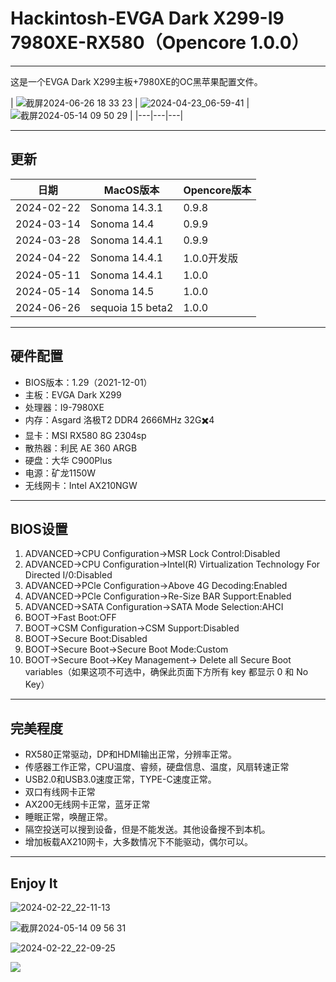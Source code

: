 # Hackintosh-EVGA Dark X299-I9 7980XE-RX580（Opencore 1.0.0）
---
这是一个EVGA Dark X299主板+7980XE的OC黑苹果配置文件。


| ![截屏2024-06-26 18 33 23](https://github.com/longlongdede/Hackintosh-EVGA-Dark-X299-I9-7980XE-RX580/assets/63046146/d3d24267-6bb2-48b9-b628-1c9b26234be4)
 | ![2024-04-23_06-59-41](https://github.com/longlongdede/Hackintosh-EVGA-Dark-X299-I9-7980XE-RX580/assets/63046146/7ac25a51-8898-4a77-97fe-77206fdc0ca6) | ![截屏2024-05-14 09 50 29](https://github.com/longlongdede/Hackintosh-EVGA-Dark-X299-I9-7980XE-RX580/assets/63046146/c19642ae-a6e8-4dae-b6c6-dc776e4c1da9) |
|---|---|---|

---
## 更新

| 日期 | MacOS版本 | Opencore版本 |
|---|---|---|
| 2024-02-22 | Sonoma 14.3.1 | 0.9.8 |
| 2024-03-14 | Sonoma 14.4 | 0.9.9 |
| 2024-03-28 | Sonoma 14.4.1 | 0.9.9|
| 2024-04-22 | Sonoma 14.4.1 | 1.0.0开发版|
| 2024-05-11 | Sonoma 14.4.1 | 1.0.0|
| 2024-05-14 | Sonoma 14.5 | 1.0.0|
| 2024-06-26 | sequoia 15 beta2 | 1.0.0|

---
## 硬件配置
- BIOS版本：1.29（2021-12-01）
- 主板：EVGA Dark X299
- 处理器：I9-7980XE
- 内存：Asgard 洛极T2 DDR4 2666MHz 32G✖️4
- 显卡：MSI RX580 8G 2304sp
- 散热器：利民 AE 360 ARGB
- 硬盘：大华 C900Plus
- 电源：矿龙1150W
- 无线网卡：Intel AX210NGW
---
## BIOS设置
1. ADVANCED->CPU Configuration->MSR Lock Control:Disabled
2. ADVANCED->CPU Configuration->Intel(R) Virtualization Technology For Directed I/0:Disabled
3. ADVANCED->PCle Configuration->Above 4G Decoding:Enabled
4. ADVANCED->PCle Configuration->Re-Size BAR Support:Enabled
5. ADVANCED->SATA Configuration->SATA Mode Selection:AHCI
6. BOOT->Fast Boot:OFF
7. BOOT->CSM Configuration->CSM Support:Disabled
8. BOOT->Secure Boot:Disabled
9. BOOT->Secure Boot->Secure Boot Mode:Custom
10. BOOT->Secure Boot->Key Management-> Delete all Secure Boot variables（如果这项不可选中，确保此页面下方所有 key 都显示 0 和 No Key）

---
## 完美程度
- RX580正常驱动，DP和HDMI输出正常，分辨率正常。
- 传感器工作正常，CPU温度、睿频，硬盘信息、温度，风扇转速正常
- USB2.0和USB3.0速度正常，TYPE-C速度正常。
- 双口有线网卡正常
- AX200无线网卡正常，蓝牙正常
- 睡眠正常，唤醒正常。
- 隔空投送可以搜到设备，但是不能发送。其他设备搜不到本机。
- 增加板载AX210网卡，大多数情况下不能驱动，偶尔可以。

---
## Enjoy It
![2024-02-22_22-11-13](https://github.com/longlongdede/Hakintoshi-EVGA-Dark-X299-I9-7980XE-RX580/assets/63046146/95ed92c2-1d35-48ad-9a97-696c1f7ba2e3)

![截屏2024-05-14 09 56 31](https://github.com/longlongdede/Hackintosh-EVGA-Dark-X299-I9-7980XE-RX580/assets/63046146/99d12c44-ef01-47b3-a397-807c1d278be0)

![2024-02-22_22-09-25](https://github.com/longlongdede/Hakintoshi-EVGA-Dark-X299-I9-7980XE-RX580/assets/63046146/761b7886-547a-4d5c-a438-61502a0ebaed)

![](https://wqong.oss-cn-hangzhou.aliyuncs.com/test/2024-04-23_06-58-37.png)

